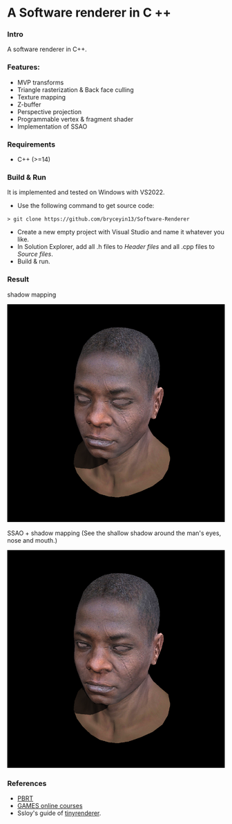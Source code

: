 # A Software renderer in C ++

### Intro

A software renderer in C++.

### Features:

- MVP transforms
- Triangle rasterization & Back face culling
- Texture mapping
- Z-buffer
- Perspective projection
- Programmable vertex & fragment shader
- Implementation of SSAO

### Requirements

- C++ (>=14)

### Build & Run

It is implemented and tested on Windows with VS2022. 

- Use the following command to get source code:

```
> git clone https://github.com/bryceyin13/Software-Renderer
```

- Create a new empty project with Visual Studio and name it whatever you like.
- In Solution Explorer, add all .h files to *Header files* and all .cpp files to *Source files*.
- Build & run.

### Result

shadow mapping

![shadow](https://github.com/bryceyin13/Software-Renderer/blob/main/image/shadow.png)

SSAO + shadow mapping (See the shallow shadow around the man's eyes, nose and mouth.)

![SSAO](https://github.com/bryceyin13/Software-Renderer/blob/main/image/shadow%2BSSAO.png)

### References

- [PBRT](https://pbr-book.org/4ed/contents)
- [GAMES online courses](https://games-cn.org/gamescoursescollection/)
- Ssloy's guide of [tinyrenderer](https://github.com/ssloy/tinyrenderer).